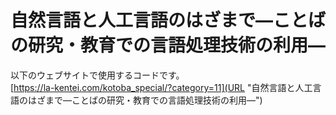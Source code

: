# 自然言語と人工言語のはざまで―ことばの研究・教育での言語処理技術の利用―

以下のウェブサイトで使用するコードです。<br>
[https://la-kentei.com/kotoba_special/?category=11](URL "自然言語と人工言語のはざまで―ことばの研究・教育での言語処理技術の利用―")
